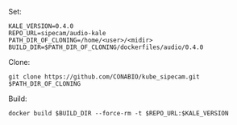 Set:

```
KALE_VERSION=0.4.0
REPO_URL=sipecam/audio-kale
PATH_DIR_OF_CLONING=/home/<user>/<midir>
BUILD_DIR=$PATH_DIR_OF_CLONING/dockerfiles/audio/0.4.0
```

Clone:

```
git clone https://github.com/CONABIO/kube_sipecam.git $PATH_DIR_OF_CLONING
```

Build:

```
docker build $BUILD_DIR --force-rm -t $REPO_URL:$KALE_VERSION
```



